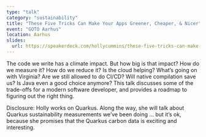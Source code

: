 ```yaml
---
type: "talk"
category: "sustainability"
title: "These Five Tricks Can Make Your Apps Greener, Cheaper, & Nicer"
event: "GOTO Aarhus"
location: Aarhus
slides: 
  url: https://speakerdeck.com/hollycummins/these-five-tricks-can-make-your-apps-greener-cheaper-and-nicer
---
```


The code we write has a climate impact. But how big is that impact? How do we measure it? How do we reduce it? Is the cloud helping? What’s going on with Virginia? Are we still allowed to do CI/CD? Will native compilation save us? Is Java even a good choice anymore? This talk discusses some of the trade-offs for a modern software developer, and provides a roadmap to figuring out the right thing.

Disclosure: Holly works on Quarkus. Along the way, she will talk about Quarkus sustainability measurements we’ve been doing … but it’s ok, because she promises that the Quarkus carbon data is exciting and interesting.
